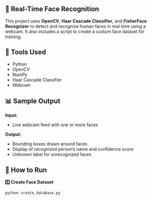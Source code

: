 ## 🎯 Real-Time Face Recognition
This project uses **OpenCV**, **Haar Cascade Classifier**, and **FisherFace Recognizer** to detect and recognize human faces in real time using a webcam. It also includes a script to create a custom face dataset for training.

## 🧪 Tools Used
- Python
- OpenCV
- NumPy
- Haar Cascade Classifier
- Webcam

## 📊 Sample Output
**Input:**
- Live webcam feed with one or more faces

**Output:**
- Bounding boxes drawn around faces
- Display of recognized person’s name and confidence score
- Unknown label for unrecognized faces

## 🚀 How to Run
**1️⃣ Create Face Dataset**
```bash
python create_database.py
